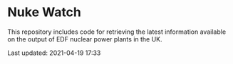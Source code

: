 # Nuke Watch

This repository includes code for retrieving the latest information available on the output of EDF nuclear power plants in the UK.

Last updated: 2021-04-19 17:33
